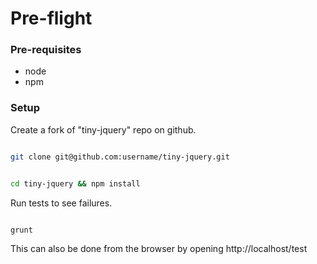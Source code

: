# Pre-flight

### Pre-requisites

 * node
 * npm


### Setup

Create a fork of "tiny-jquery" repo on github.

```bash

git clone git@github.com:username/tiny-jquery.git

```

```bash

cd tiny-jquery && npm install

```

Run tests to see failures.

```bash

grunt

```


This can also be done from the browser by opening http://localhost/test
